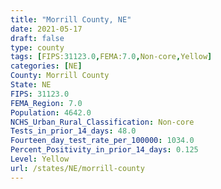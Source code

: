 ```yaml
---
title: "Morrill County, NE"
date: 2021-05-17
draft: false
type: county
tags: [FIPS:31123.0,FEMA:7.0,Non-core,Yellow]
categories: [NE]
County: Morrill County
State: NE
FIPS: 31123.0
FEMA_Region: 7.0
Population: 4642.0
NCHS_Urban_Rural_Classification: Non-core
Tests_in_prior_14_days: 48.0
Fourteen_day_test_rate_per_100000: 1034.0
Percent_Positivity_in_prior_14_days: 0.125
Level: Yellow
url: /states/NE/morrill-county
---
```



